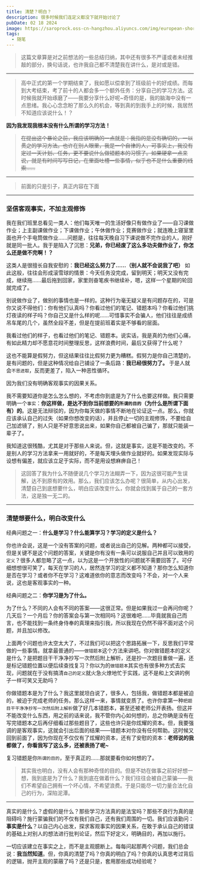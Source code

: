 ```yaml
---
title: 清楚？明白？
description: 很多时候我们连定义都没下就开始讨论了
pubDate: 02 18 2024
image: https://saroprock.oss-cn-hangzhou.aliyuncs.com/img/european-shorthair-8142967_1280.jpg
tags:
  - 随笔
---
```

> 这篇文章算是对之前想法的一些总结归纳，其中还有很多不严谨或者未经推敲的部分，换句话说，也许我自己都不清楚我在讲什么，是对或是错。
 
---

> 高中正式的第一个学期结束了，我如愿以偿拿到了班级前十的好成绩。而每到大考结束，考了前十的人都会多一个额外任务：分享自己的学习方法。这时候我就开始琢磨了——我要分享什么好呢~奇怪的是，我的脑海中没有一点思绪。我心心念念盼了那么久的机会，等到真的到我手上的时候，我居然不知道应该说什么！？

**因为我发现我根本没有什么所谓的学习方法！**

> ~~在提出这个暴论之前，我应该明确的一点就是：我指的是没有确切的，一以贯之的学习方法。也许在别人眼里，我是一个自律的人，可事实上，我没有定过一天计划、任务，更不要说什么做错题本的习惯了。如果硬拿一点来说，就是有时间写写日记，在里面吐槽一些事情，似乎也不是什么重要的线索……~~

---

> 前面的只是引子，真正内容在下面

---

### 坚信客观事实，不加主观修饰

我在我们班里总看见一类人：他们每天唯一的生活好像只有做作业了——自习课做作业；上主副课做作业；下课做作业；午休做作业；竞赛做作业；就连晚上寝室里面也开个手电筒做作业……问题是，往往每天晚自习下课说做不完作业的人，刚好就是同一批人。我于是陷入了沉思：**兄弟，你已经废了这么多功夫做作业了，你怎么还是做不完啊！？**

这类人是很擅长自我安慰的：**我已经这么努力了……（别人就不会说我了吧）** 如此这般，往往会形成滚雪球的情景：今天任务没完成，留到明天；明天又没有完成，继续拖……最后拖到回家，家里则奋笔疾书继续补，嗯，这样一个星期的轮回就完成了。

别说做作业了，做别的事情也是一样的。这种行为毫无疑义是有问题存在的，可是你又说不得他们：你有他们认真吗？你看过他们的笔记、错题本吗？你看过他们挑灯夜读的样子吗？你自己又是什么样的呢……可惜事实不会骗人，他们往往是成绩吊车尾的几个，虽然全段不差，但是在提前班着实是不够看的层面。

我看过他们的样子，也看过他们的笔记、错题本。说实话，我是真的为他们心痛，有如此精力却不愿意花时间整理反思，这样浪费时间，最后又获得了什么呢？

这也不能算是假努力，但这结果往往比假努力更为糟糕。假努力是你自己清楚的，是有问题的，但是这种情况给自己铺设了一条后路：**我已经很努力了。** 于是人就会`不思进取`，反而更差了，陷入一种恶性循环。

因为我们没有明确客观事实的因果关系。

我不需要知道你是怎么怎么想的，不考虑你到底是为了什么也要这样做。我只需要明确一个`事实`：**你这样做，是达不到你当前想要的`所谓的目的`（为什么是所谓下面有）的**。这是无法辩驳的，因为你每天做的事情不断地在论证这一点。那么，你就应该承认自己的过失（如果你想改变的话），并且停止一切的主观修饰，不要给自己加滤镜了，别人只是不好意思说出来，如果你自己都被自己骗了，那就只能装一辈子了。

我知道这很残酷，尤其是对于那些人来说。但，这就是事实，这是不能改变的。不是别人的学习方法拿来一用就好的，不是每天埋头做作业就好的。如果发现实际与设想有偏差，就应该立足于实际，而不是用设想麻痹自己！

> 这回答了我为什么不随便说几个学习方法糊弄一下，因为这很可能产生误解，达不到原有的效用。那么，我们应该怎么办呢？很简单，从内心出发，清楚自己到底想要什么，明白应该改变什么，你就会找到属于自己的一套方法，这是独一无二的。

---
### 清楚想要什么，明白改变什么

经典问题之一：**什么是学习？什么能算学习？学习的定义是什么？**

你也许会说，这是一个没有答案的问题，或者说出自己的见解。两种都可以接受，但是关键不是这个问题的答案，关键是你有没有一条可以说服自己并且可以致用的`定义`？很多人都忽略了这一点，以为这是一个开放性的问题就不需要回答了。可仔细想想很可笑了，每天在学习的人，居然连学习的定义都不知道？那你怎么知道你是否在学习？或者你不在学习？这难道依你的意志而改变吗？不会，对一个人来说，这也是客观事实的一种。

经典问题之二：**你学习是为了什么。**

为了什么？不同的人会有不同的答案——这很正常。但是如果我过一会再问你呢？几天后？一个月后？你的答案会与第一次相同吗？这很难吧……毕竟就我自己而言，也不能找到一条终身侍奉的真理来指引我，所以我现在仍然不得不面对这个问题，并且加以修改。

上面两个问题也许太空太大了，不过我们可以把这个思路拓展一下，反思我们平常做的一些事情。就拿最普通的——`做错题本`这个方法来讲吧。你对做错题本的定义是什么？是把题目干干净净抄写一次然后附上解析，还是抄一次题目重做一遍，还是标记错题位置以便后续查找复习？你以为的`做错题本`其实也有很多种方式去实现，问题就在于没有搞清`自己的定义`就火急火燎地忙于实践，这不是和上文讲的例子一样可笑又无助吗？

你做错题本是为了什么？我这里就坦白说了，很多人，包括我，做错题本都是被迫的，被迫于完成老师的任务。那么这样一来，事情就变质了。也许你拿第一种`把题目干干净净抄写一次然后附上解析`做了好几本错题本，甚至还被老师公开表扬。但这并不能改变什么东西，用之前的话来说，我不管你内心如何想的，总之你确是没有在写完错题本之后再仔细看过那些题目了，这些也许只是你炫耀的资本。但，我要强调的是客观事实，这就会引出后面的结果——错题本对你没有任何帮助。这时候又回到前面了，因为你现在不仅仅有了炫耀的资本，还有了安慰的资本：**老师说的我都做了，你看我写了这么多，还被表扬了呢~**

复习错题是你`所谓的目的`，至于真正的……那就要看你如何想的了。

> 其实我也明白，没有人会有那种奇怪的目的。但是不妨在做事之前好好想一想，我到底是为了什么？我到底在做着什么？我们往往会被自己蒙骗——我们不希望自己拥有一个坏心情，不希望浪费。于是只能尽一切力量合法化自己的行为，深陷泥潭。

---

真实的是什么？虚假的是什么？那些学习方法真的是法宝吗？那些不良行为真的是阻碍吗？施行蒙骗我们的不仅有我们自己，还有我们周围的一切。我们应该勤问：**事实是什么**？以自己内心出发，探求客观事实的因果关系，在敢于承认自己的错误的基础上对别人的想法进行批判论证，然后下好定义，明确目的，再加以施行。

一切应该建立在事实之上，而不是主观臆断上。每每问起那两个问题，我们总会说：**我当然知道**。但，你真的清楚了吗？你真的明白了吗？你真的认真思考过背后的逻辑，抛开主观的蒙蔽了吗？还是只是，套用那些成功经验呢？
